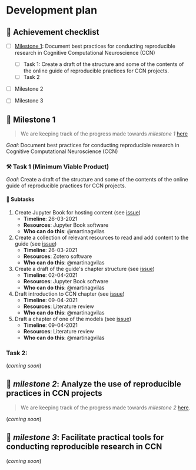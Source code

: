 # Development plan

## :muscle: Achievement checklist
- [ ] [Milestone 1](#pushpin-milestone-1): Document best practices for conducting reproducible research in Cognitive Computational Neuroscience (CCN)
    - [ ] Task 1: Create a draft of the structure and some of the contents of the online guide of reproducible practices for CCN projects.
    - [ ] Task 2
- [ ] Milestone 2
- [ ] Milestone 3


## :pushpin: Milestone 1
> We are keeping track of the progress made towards _milestone 1_ [here](https://github.com/martinagvilas/repcone/projects/1)

_*Goal*_: Document best practices for conducting reproducible research in Cognitive Computational Neuroscience (CCN)

### :hammer_and_pick: Task 1 (Minimum Viable Product)
_*Goal*_: Create a draft of the structure and some of the contents of the online guide of reproducible practices for CCN projects.

#### :mag_right: Subtasks
1. Create Jupyter Book for hosting content (see [issue](https://github.com/martinagvilas/repcone/issues/1))
    - __Timeline__: 26-03-2021
    - __Resources__: Jupyter Book software
    - __Who can do this__: @martinagvilas
2. Create a collection of relevant resources to read and add content to the guide (see [issue](https://github.com/martinagvilas/repcone/issues/2))
    - __Timeline__: 26-03-2021
    - __Resources__: Zotero software
    - __Who can do this__: @martinagvilas
3. Create a draft of the guide's chapter structure (see [issue](https://github.com/martinagvilas/repcone/issues/4))
    - __Timeline__: 02-04-2021
    - __Resources__: Jupyter Book software
    - __Who can do this__: @martinagvilas
4. Draft introduction to CCN chapter (see [issue](https://github.com/martinagvilas/repcone/issues/10))
    - __Timeline__: 09-04-2021
    - __Resources__: Literature review
    - __Who can do this__: @martinagvilas
5. Draft a chapter of one of the models (see [issue](https://github.com/martinagvilas/repcone/issues/11))
    - __Timeline__: 09-04-2021
    - __Resources__: Literature review
    - __Who can do this__: @martinagvilas

### Task 2:
(_coming soon_)

## :pushpin: _milestone 2_: Analyze the use of reproducible practices in CCN projects
> We are keeping track of the progress made towards _milestone 2_ [here](https://github.com/martinagvilas/repcone/projects/5).

(_coming soon_)

## :pushpin: _milestone 3_: Facilitate practical tools for conducting reproducible research in CCN
(_coming soon_)